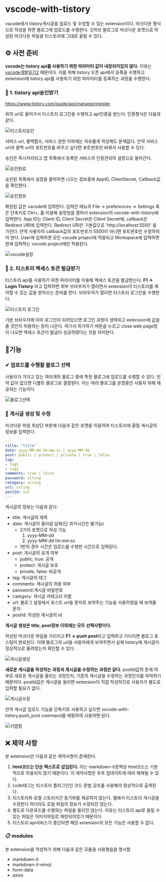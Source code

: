 # vscode-with-tistory

vscode에서 tistory게시글을 업로드 및 수정할 수 있는 extension이다. 마크다운 형식으로 작성을 하면 블로그에 업로드를 수행한다. 깃허브 블로그로 마크다운 포맷으로 작성된 마크다운 파일을 티스토리에 그대로 올릴 수 있다.

## ⚙ 사전 준비

**vscode는 tistory api를 사용하기 위한 파라미터 값이 내장되어있지 않다.** 이유는 [vscode개발일기2](https://greenflamingo.tistory.com/23) 때문이다. 이를 위해 tistory 오픈 api에서 등록을 수행하고 extension에 tistory api를 사용하기 위한 파라미터를 등록하는 과정을 수행한다.

### 🔏 1. tistory api승인받기

https://www.tistory.com/guide/api/manage/register

위의 url로 들어가서 티스토리 로그인을 수행하고 api인증을 받는다. 인증형식은 다음과 같다.

![티스토리승인](docs_image/티스토리api승인.png)


서비스 url, 콜백함수, 서비스 권한 이외에는 자유롭게 작성해도 문제없다. 만약 서비스 url과 콜백 url의 포트번호를 바꾸고 싶다면 포트번호만 바꿔서 사용할 수 있다.

승인은 즉시처리되고 앱 목록에서 등록한 서비스의 인증관리의 설정으로 들어간다.

![승인완료](docs_image/티스토리승인완료.png)

승인된 목록에서 설정을 클릭하면 나오는 정보중에 AppID, ClientSecret, Callback값을 확인한다. 

![승인정보](docs_image/티스토리정보.png)

확왼된 값은 vscode에 입력한다. 입력은 메뉴의 File -> preferences -> Settings 혹은 단축키로 Ctrl+, 를 이용해 설정창을 열어서 extension의 vscode-with-tistory에 입력한다. 
App ID는 Client ID, Client Secret은 Client Secret에, callback은 Redirect URI에 입력한다. Redirect URI은 기본값으로 'http://localhost:5500' 을 가진다. 만약 사용자의 callback값의 포트번호가 5500이 아니면 포트번호만 수정하여야 한다.
User에 입력하면 모든 vscode project에 적용되고 Workspace에 입력하면 현재 입력하는 vscode project에만 적용된다.

![vscode설정](docs_image/vscode설정.gif)

### 🔑 2. 티스토리 액세스 토큰 발급받기

티스토리 api를 사용하기 위한 파라미터를 이용해 액세스 토큰을 발급받는다. **F1 -> Login Tistory** 라고 입력하면 외부 브라우저가 열리면서 extension이 티스토리를 제어할 수 있는 값을 받아오는 준비를 한다. 브라우저가 열리면 티스토리 로그인을 수행한다.

![티스토리 로그인](docs_image/티스토리%20연동.gif)

기본 브라우저에 이미 로그인이 되어있으면 로그인 과정이 생략되고 extension에 값을 줄 것인지 허용하는 창이 나온다. 여기서 허가하기 버튼을 누르고 close web page창이 나오면 액세스 토큰이 발급이 성공하였다는 것을 의미한다.

## 🧾기능

### ✔ 업로드를 수행할 블로그 선택

사용자가 가지고 있는 여러개의 블로그 중에 특정 블로그에 업로드를 수행할 수 있다. 만약 값이 없으면 디폴트 블로그로 결정된다. 이는 여러 블로그를 운영중인 사용자 위해 제공되는 기능이다.

![블로그선택](docs_image/블로그선택.png)

### 📝 게시글 생성 및 수정

마크다운 파일 최상단 부분에 다음과 같은 포맷을 이용하여 티스토리에 올릴 게시글의 정보를 입력한다.

```yaml
---
title: "title"
date: yyyy-MM-dd hh:mm:ss | yyyy-MM-dd
post: public | protect | private | true | false
tag:
- tag1
- tag2
comments: true | false
password: string
category: string
url: string
postId: int
---
```

게시글의 정보는 다음과 같다.

- title: 게시글의 제목
- date: 게시글이 올라갈 날짜(단 과거시간은 불가능)
  - 2가지 포맷으로 작성 가능
    1. yyyy-MM-dd
    2. yyyy-MM-dd hh:mm:ss
  - 1번의 경우 시간은 업로드를 수행한 시간으로 입력된다.
- post: 게시글의 공개 여부
  - public, true: 공개
  - protect: 게시글 보호
  - private, false: 비공개
- tag: 게시글의 태그
- comments: 게시글의 허용 여부
- password:게시글 비밀번호
- category: 게시글 카테고리 이름
- url: 블로그 설정에서 포스트 url을 문자로 보여주는 기능을 사용하였을 때 보여줄 문자
- postId: 작성된 게시글의 id

**게시글 생성은 title, post정보 이외에는 모두 선택사항이다.**

작성된 마크다운 파일을 가리키고 **F1 -> push post**라고 입력하고 기다리면 블로그 포스팅이 완료된다. 이때 블로그의 url을 사용자에게 보여주면서 실제 tistory에 게시글이 정상적으로 올려졌는지 확인할 수 있다. 

![게시글생성](docs_image/게시글%20생성.gif)

**새로운 게시글을 작성하는 과정과 게시글을 수정하는 과정은 같다.** postId값의 존재 여부로 새로운 게시글을 올리는 과정인지, 기존의 게시글을 수정하는 과정인지를 파악하기 때문이다. postId값은 게시글을 올리면 extension이 직접 작성하므로 사용자가 별도로 입력할 필요가 없다.

![게시글수정](docs_image/게시글%20수정.gif)

만약 게시글 업로드 기능을 단축키로 사용하고 싶으면 vscode-with-tistory.push_post command를 매핑하여 사용하면 된다.

![키맵핑](docs_image/키맵핑.png)

## ❌ 제약 사항

본 extension은 다음과 같은 제약사항이 존재한다.

1. **html코드는 단순 텍스트로 삽입된다.** 이는 markdown-it정책상 html코드는 기본적으로 허용되지 않기 때문이다. 이 제약사항은 추후 업데이트에 따라 해제될 수 있다.
2. code태그는 티스토리 플러그인인 코드 문법 강조를 사용해야 정상적으로 출력된다.
3. 티스토리와 로컬 스토리지간 동기화를 제공하지 않는다. 웹에서 티스토리 게시글을 수정한다 하더라도 로컬 파일의 정보가 수정되진 않는다.
4. 별도로 다운로드를 수행하는 파일을 올리진 않는다. 이유는 티스토리 api로 올릴 수 있는 파일은 이미지파일로 제한되어있기 때문이다.
5. 티스토리 api서비스가 중단되면 해당 extension의 모든 기능은 사용할 수 없다.

### 📋 modules

본 extension을 작성하기 위해 다음과 같은 모듈을 사용했음을 명시함

- markdown-it
- markdown-it-emoji
- form-data
- axios